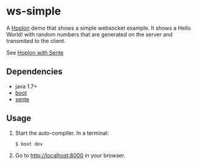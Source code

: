 # ws-simple

A [Hoplon][2] demo that shows a simple websocket example. It shows a Hello World! with
random numbers that are generated on the server and transmited to the client.

See [Hoplon with Sente][5]

## Dependencies

- java 1.7+
- [boot][1]
- [sente][4]

## Usage

1. Start the auto-compiler. In a terminal:

    ```bash
    $ boot dev
    ```

2. Go to [http://localhost:8000][3] in your browser.

[1]: https://boot-clj.com
[2]: https://hoplon.io
[3]: http://localhost:8000
[4]: https://github.com/ptaoussanis/sente
[5]: https://github.com/hoplon/hoplon/wiki/Hoplon-with-Sente
